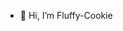- 👋 Hi, I’m Fluffy-Cookie 

<!---
Fluffy-Cookie/Fluffy-Cookie is a ✨ special ✨ repository because its `README.md` (this file) appears on your GitHub profile.
You can click the Preview link to take a look at your changes.
--->
